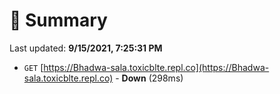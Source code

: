 # 📖 Summary
Last updated: **9/15/2021, 7:25:31 PM**

- `GET` [https://Bhadwa-sala.toxicblte.repl.co](https://Bhadwa-sala.toxicblte.repl.co) - **Down** (298ms)
